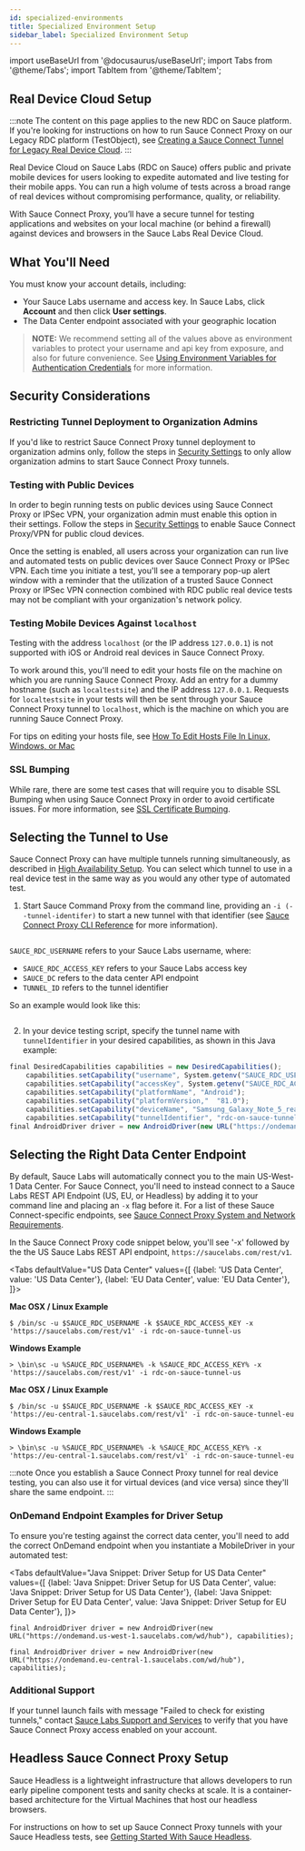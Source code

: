 ```yaml
---
id: specialized-environments
title: Specialized Environment Setup
sidebar_label: Specialized Environment Setup
---
```

import useBaseUrl from '@docusaurus/useBaseUrl';
import Tabs from '@theme/Tabs';
import TabItem from '@theme/TabItem';

## Real Device Cloud Setup

:::note
The content on this page applies to the new RDC on Sauce platform. If you're looking for instructions on how to run Sauce Connect Proxy on our Legacy RDC platform (TestObject), see [Creating a Sauce Connect Tunnel for Legacy Real Device Cloud](https://wiki.saucelabs.com/display/DOCS/Creating+a+Sauce+Connect+Tunnel+for+Legacy+Real+Device+Cloud).
:::

Real Device Cloud on Sauce Labs (RDC on Sauce) offers public and private mobile devices for users looking to expedite automated and live testing for their mobile apps. You can run a high volume of tests across a broad range of real devices without compromising performance, quality, or reliability.

With Sauce Connect Proxy, you’ll have a secure tunnel for testing applications and websites on your local machine (or behind a firewall) against devices and browsers in the Sauce Labs Real Device Cloud.  

## What You'll Need
You must know your account details, including:

* Your Sauce Labs username and access key. In Sauce Labs, click **Account** and then click **User settings**.
* The Data Center endpoint associated with your geographic location

>**NOTE:** We recommend setting all of the values above as environment variables to protect your username and api key from exposure, and also for future convenience. See [Using Environment Variables for Authentication Credentials](https://wiki.saucelabs.com/display/DOCS/Best+Practice%3A+Use+Environment+Variables+for+Authentication+Credentials) for more information.

## Security Considerations
### Restricting Tunnel Deployment to Organization Admins

If you'd like to restrict Sauce Connect Proxy tunnel deployment to organization admins only, follow the steps in [Security Settings](/basics/acct-team-mgmt/org-settings) to only allow organization admins to start Sauce Connect Proxy tunnels.

### Testing with Public Devices
In order to begin running tests on public devices using Sauce Connect Proxy or IPSec VPN, your organization admin must enable this option in their settings. Follow the steps in [Security Settings](/basics/acct-team-mgmt/org-settings) to enable Sauce Connect Proxy/VPN for public cloud devices.

Once the setting is enabled, all users across your organization can run live and automated tests on public devices over Sauce Connect Proxy or IPSec VPN. Each time you initiate a test, you'll see a temporary pop-up alert window with a reminder that the utilization of a trusted Sauce Connect Proxy or IPSec VPN connection combined with RDC public real device tests may not be compliant with your organization's network policy.

### Testing Mobile Devices Against `localhost`
Testing with the address `localhost` (or the IP address `127.0.0.1`) is not supported with iOS or Android real devices in Sauce Connect Proxy.

To work around this, you'll need to edit your hosts file on the machine on which you are running Sauce Connect Proxy. Add an entry for a dummy hostname (such as `localtestsite`) and the IP address `127.0.0.1`. Requests for `localtestsite` in your tests will then be sent through your Sauce Connect Proxy tunnel to `localhost`, which is the machine on which you are running Sauce Connect Proxy.

For tips on editing your hosts file, see [How To Edit Hosts File In Linux, Windows, or Mac](https://phoenixnap.com/kb/how-to-edit-hosts-file-in-windows-mac-or-linux)

### SSL Bumping
While rare, there are some test cases that will require you to disable SSL Bumping when using Sauce Connect Proxy in order to avoid certificate issues. For more information, see [SSL Certificate Bumping](/secure-connections/sauce-connect/security-authentication).

## Selecting the Tunnel to Use
Sauce Connect Proxy can have multiple tunnels running simultaneously, as described in [High Availability Setup](/secure-connections/sauce-connect/setup-configuration/high-availability). You can select which tunnel to use in a real device test in the same way as you would any other type of automated test.

1. Start Sauce Command Proxy from the command line, providing an `-i (--tunnel-identifer)` to start a new tunnel with that identifier (see [Sauce Connect Proxy CLI Reference](/dev/cli/sauce-connect-proxy.md) for more information).

```bin/sc -u $SAUCE_RDC_USERNAME -k $SAUCE_RDC_ACCESS_KEY -x $SAUCE_DC_ENDPOINT -i $TUNNEL_ID
```

`SAUCE_RDC_USERNAME` refers to your Sauce Labs username, where:

* `SAUCE_RDC_ACCESS_KEY` refers to your Sauce Labs access key
* `SAUCE_DC` refers to the data center API endpoint
* `TUNNEL_ID` refers to the tunnel identifier

So an example would look like this:

```$ /bin/sc -u $SAUCE_RDC_USERNAME -k $SAUCE_RDC_ACCESS_KEY -x 'https://us-west-1.saucelabs.com/rest/v1' -i rdc-on-sauce-tunnel-us
```

2. In your device testing script, specify the tunnel name with `tunnelIdentifier` in your desired capabilities, as shown in this Java example:

```jsx title="Java Snippet"
final DesiredCapabilities capabilities = new DesiredCapabilities();
    capabilities.setCapability("username", System.getenv("SAUCE_RDC_USERNAME"));
    capabilities.setCapability("accessKey", System.getenv("SAUCE_RDC_ACCESS_KEY"));
    capabilities.setCapability("platformName", "Android");
    capabilities.setCapability("platformVersion,"  "81.0");
    capabilities.setCapability("deviceName", "Samsung_Galaxy_Note_5_real"); // Will only run on the specified device
    capabilities.setCapability("tunnelIdentifier", "rdc-on-sauce-tunnel-us");
final AndroidDriver driver = new AndroidDriver(new URL("https://ondemand.us-west-1.saucelabs.com/wd/hub"), capabilities);
```


## Selecting the Right Data Center Endpoint
By default, Sauce Labs will automatically connect you to the main US-West-1 Data Center. For Sauce Connect, you'll need to instead connect to a Sauce Labs REST API Endpoint (US, EU, or Headless) by adding it to your command line and placing an `-x` flag before it. For a list of these Sauce Connect-specific endpoints, see [Sauce Connect Proxy System and Network Requirements](/secure-connections/sauce-connect/system-requirements).

In the Sauce Connect Proxy code snippet below, you'll see '-x' followed by the the US Sauce Labs REST API endpoint, `https://saucelabs.com/rest/v1`.

<Tabs
  defaultValue="US Data Center"
  values={[
    {label: 'US Data Center', value: 'US Data Center'},
    {label: 'EU Data Center', value: 'EU Data Center'},
  ]}>

<TabItem value="US Data Center">

**Mac OSX / Linux Example**

```
$ /bin/sc -u $SAUCE_RDC_USERNAME -k $SAUCE_RDC_ACCESS_KEY -x 'https://saucelabs.com/rest/v1' -i rdc-on-sauce-tunnel-us
```

**Windows Example**

```
> \bin\sc -u %SAUCE_RDC_USERNAME% -k %SAUCE_RDC_ACCESS_KEY% -x 'https://saucelabs.com/rest/v1' -i rdc-on-sauce-tunnel-us
```

</TabItem>
<TabItem value="EU Data Center">

**Mac OSX / Linux Example**

```
$ /bin/sc -u $SAUCE_RDC_USERNAME -k $SAUCE_RDC_ACCESS_KEY -x 'https://eu-central-1.saucelabs.com/rest/v1' -i rdc-on-sauce-tunnel-eu
```

**Windows Example**

```
> \bin\sc -u %SAUCE_RDC_USERNAME% -k %SAUCE_RDC_ACCESS_KEY% -x 'https://eu-central-1.saucelabs.com/rest/v1' -i rdc-on-sauce-tunnel-eu
```
</TabItem>
</Tabs>

:::note
Once you establish a Sauce Connect Proxy tunnel for real device testing, you can also use it for virtual devices (and vice versa) since they'll share the same endpoint.
:::

### OnDemand Endpoint Examples for Driver Setup

To ensure you're testing against the correct data center, you'll need to add the correct OnDemand endpoint when you instantiate a MobileDriver in your automated test:

<Tabs
  defaultValue="Java Snippet: Driver Setup for US Data Center"
  values={[
    {label: 'Java Snippet: Driver Setup for US Data Center', value: 'Java Snippet: Driver Setup for US Data Center'},
    {label: 'Java Snippet: Driver Setup for EU Data Center', value: 'Java Snippet: Driver Setup for EU Data Center'},
  ]}>

<TabItem value="US Data Center">

```
final AndroidDriver driver = new AndroidDriver(new URL("https://ondemand.us-west-1.saucelabs.com/wd/hub"), capabilities);
```

</TabItem>

<TabItem value="EU Data Center">

```
final AndroidDriver driver = new AndroidDriver(new URL("https://ondemand.eu-central-1.saucelabs.com/wd/hub"), capabilities);
```

</TabItem>
</Tabs>

### Additional Support
If your tunnel launch fails with message "Failed to check for existing tunnels," contact [Sauce Labs Support and Services](https://saucelabs.com/training-support) to verify that you have Sauce Connect Proxy access enabled on your account.

## Headless Sauce Connect Proxy Setup
Sauce Headless is a lightweight infrastructure that allows developers to run early pipeline component tests and sanity checks at scale. It is a container-based architecture for the Virtual Machines that host our headless browsers.

For instructions on how to set up Sauce Connect Proxy tunnels with your Sauce Headless tests, see [Getting Started With Sauce Headless](/headless).
